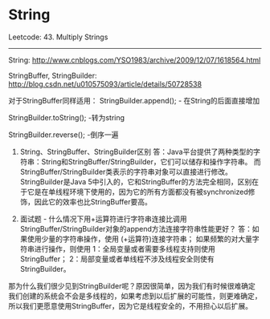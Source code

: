 # String

Leetcode: 43. Multiply Strings
_______________________________
String: http://www.cnblogs.com/YSO1983/archive/2009/12/07/1618564.html

StringBuffer, StringBuilder: http://blog.csdn.net/u010575093/article/details/50728538

对于StringBuffer同样适用：
StringBuilder.append(); - 在String的后面直接增加

StringBuilder.toString(); -转为string

StringBuilder.reverse(); -倒序一遍

1. String、StringBuffer、StringBuilder区别 
答：Java平台提供了两种类型的字符串：String和StringBuffer/StringBuilder，它们可以储存和操作字符串。 
而StringBuffer/StringBuilder类表示的字符串对象可以直接进行修改。 
StringBuilder是Java 5中引入的，它和StringBuffer的方法完全相同，区别在于它是在单线程环境下使用的，因为它的所有方面都没有被synchronized修饰，因此它的效率也比StringBuffer要高。

2. 面试题 - 什么情况下用+运算符进行字符串连接比调用StringBuffer/StringBuilder对象的append方法连接字符串性能更好？ 
答：如果使用少量的字符串操作，使用 (+运算符)连接字符串； 
如果频繁的对大量字符串进行操作，则使用 
1：全局变量或者需要多线程支持则使用StringBuffer； 
2：局部变量或者单线程不涉及线程安全则使有StringBuilder。
 
那为什么我们很少见到StringBuilder呢？原因很简单，因为我们有时候很难确定我们创建的系统会不会是多线程的，如果考虑到以后扩展的可能性，则更难确定，所以我们更愿意使用StringBuffer，因为它是线程安全的，不用担心以后扩展。


